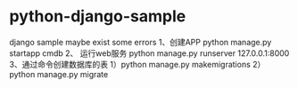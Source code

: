 # python-django-sample
django sample maybe exist some errors
1、创建APP
python manage.py startapp cmdb
2、 运行web服务
python manage.py runserver 127.0.0.1:8000
3、通过命令创建数据库的表
1）python manage.py makemigrations
2）python manage.py migrate
